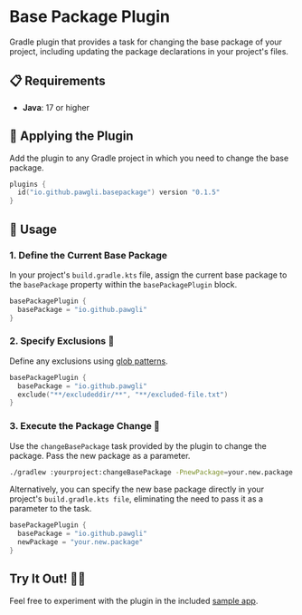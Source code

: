 # Base Package Plugin

Gradle plugin that provides a task for changing the base package of your project, including updating the package declarations in your project's files.

## 📋 Requirements

- **Java**: 17 or higher

## 🚀 Applying the Plugin

Add the plugin to any Gradle project in which you need to change the base package.

```kotlin
plugins {
  id("io.github.pawgli.basepackage") version "0.1.5"
}
```

## 📝 Usage

### 1. Define the Current Base Package

In your project's `build.gradle.kts` file, assign the current base package to the `basePackage` property within the `basePackagePlugin` block.


```kotlin
basePackagePlugin {
  basePackage = "io.github.pawgli"
}
```

### 2. Specify Exclusions 🚫

Define any exclusions using [glob patterns](https://docs.oracle.com/en-us/iaas/Content/devops/using/glob-patterns.htm).


```kotlin
basePackagePlugin {
  basePackage = "io.github.pawgli"
  exclude("**/excludeddir/**", "**/excluded-file.txt")
}
```

### 3. Execute the Package Change 🔄

Use the `changeBasePackage` task provided by the plugin to change the package. Pass the new package as a parameter.

```bash
./gradlew :yourproject:changeBasePackage -PnewPackage=your.new.package
```

Alternatively, you can specify the new base package directly in your project's `build.gradle.kts file`, eliminating the need to pass it as a parameter to the task.

```kotlin
basePackagePlugin {
  basePackage = "io.github.pawgli"
  newPackage = "your.new.package"
}
```

## Try It Out! 🕵️‍♂️

Feel free to experiment with the plugin in the included [sample app](https://github.com/pawgli/base-package-plugin/tree/main/sample-app).
